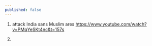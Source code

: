 ```yaml
---
published: false
---
```


1. attack India sans Muslim ares
https://www.youtube.com/watch?v=PMqYeSKt4nc&t=157s

2. 
